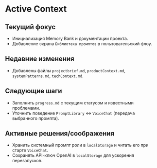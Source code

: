 # Active Context

## Текущий фокус
- Инициализация Memory Bank и документации проекта.
- Добавление экрана `Библиотека промптов` в пользовательский флоу.

## Недавние изменения
- Добавлены файлы `projectbrief.md`, `productContext.md`, `systemPatterns.md`, `techContext.md`.

## Следующие шаги
- Заполнить `progress.md` с текущим статусом и известными проблемами.
- Уточнить поведение `PromptLibrary` ↔ `VoiceChat` (передача выбранного промпта).

## Активные решения/соображения
- Хранить системный промпт роли в `localStorage` и читать его при старте `VoiceChat`.
- Сохранять API-ключ OpenAI в `localStorage` для ускорения перезапусков.
